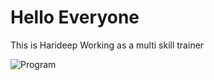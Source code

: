 # Hello Everyone

This is Harideep Working as a multi skill trainer

![Program](https://raw.githubusercontent.com/harideep8/TDFiles08-01-2021/master/Capture12.PNG)
